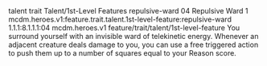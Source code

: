<ability>
  <metadata>
    <class>talent</class>
    <feature_type>trait</feature_type>
    <file_dpath>Talent/1st-Level Features</file_dpath>
    <item_id>repulsive-ward</item_id>
    <item_index>04</item_index>
    <item_name>Repulsive Ward</item_name>
    <level>1</level>
    <scc>mcdm.heroes.v1:feature.trait.talent.1st-level-feature:repulsive-ward</scc>
    <scdc>1.1.1:8.1.1.1:04</scdc>
    <source>mcdm.heroes.v1</source>
    <type>feature/trait/talent/1st-level-feature</type>
  </metadata>
  <effects>
    <effect type="mundane">You surround yourself with an invisible ward of telekinetic energy. Whenever an adjacent creature deals damage to you, you can use a free triggered action to push them up to a number of squares equal to your Reason score.</effect>
  </effects>
</ability>
